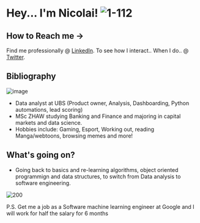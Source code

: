 # Hey... I'm Nicolai! ![1-112](https://user-images.githubusercontent.com/100568658/172650710-090bc2c0-f26c-4e9b-afb0-996409b48307.png)
## How to Reach me ->
Find me professionally @ [LinkedIn](https://www.linkedin.com/in/nicolaisoendergaarddk/).
To see how I interact.. When I do.. @ [Twitter](https://twitter.com/Nsoendergaard).

## Bibliography
![image](https://www.codewars.com/users/Nicolai1205/badges/micro)
- Data analyst at UBS (Product owner, Analysis, Dashboarding, Python automations, lead scoring)
-  MSc ZHAW studying Banking and Finance and majoring in capital markets and data science.
-  Hobbies include: Gaming, Esport, Working out, reading Manga/webtoons, browsing memes and more!

## What's going on?
- Going back to basics and re-learning algorithms, object oriented programmign and data structures,
to switch from Data analysis to software engineering.

![200](https://user-images.githubusercontent.com/100568658/172659276-ad2c1b17-157d-4154-86e6-49307dc36c6e.gif)

 P.S. Get me a job as a Software machine learning engineer at Google and I will work for half the salary for 6 months 

